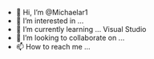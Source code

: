 - 👋 Hi, I’m @Michaelar1
- 👀 I’m interested in ... 
- 🌱 I’m currently learning ... Visual Studio
- 💞️ I’m looking to collaborate on ...
- 📫 How to reach me ...

<!---
Michaelar1/Michaelar1 is a ✨ special ✨ repository because its `README.md` (this file) appears on your GitHub profile.
You can click the Preview link to take a look at your changes.
--->

